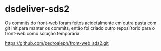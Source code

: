# dsdeliver-sds2

  Os commits do front-web foram feitos acidetalmente em outra pasta com git init,para manter os commits, então foi criado outro reposi´torio para o front-web como solução temporária.
  
  https://github.com/pedroaleph/front-web_sds2.git
